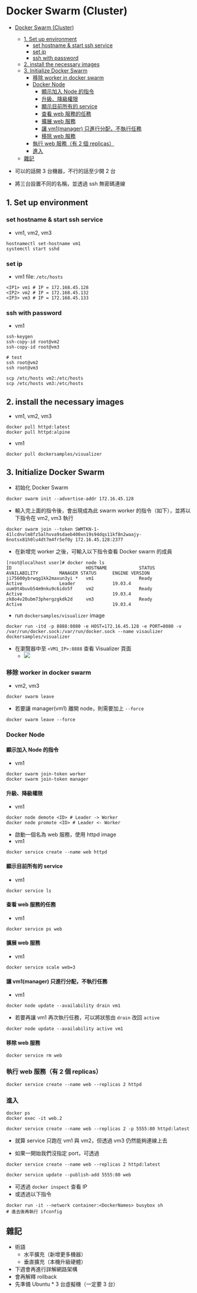 # Docker Swarm (Cluster)

- [Docker Swarm (Cluster)](#docker-swarm-cluster)
  - [1. Set up environment](#1-set-up-environment)
    - [set hostname & start ssh service](#set-hostname--start-ssh-service)
    - [set ip](#set-ip)
    - [ssh with password](#ssh-with-password)
  - [2. install the necessary images](#2-install-the-necessary-images)
  - [3. Initialize Docker Swarm](#3-initialize-docker-swarm)
    - [移除 worker in docker swarm](#%e7%a7%bb%e9%99%a4-worker-in-docker-swarm)
    - [Docker Node](#docker-node)
      - [顯示加入 Node 的指令](#%e9%a1%af%e7%a4%ba%e5%8a%a0%e5%85%a5-node-%e7%9a%84%e6%8c%87%e4%bb%a4)
      - [升級、降級權限](#%e5%8d%87%e7%b4%9a%e9%99%8d%e7%b4%9a%e6%ac%8a%e9%99%90)
      - [顯示目前所有的 service](#%e9%a1%af%e7%a4%ba%e7%9b%ae%e5%89%8d%e6%89%80%e6%9c%89%e7%9a%84-service)
      - [查看 web 服務的任務](#%e6%9f%a5%e7%9c%8b-web-%e6%9c%8d%e5%8b%99%e7%9a%84%e4%bb%bb%e5%8b%99)
      - [擴展 web 服務](#%e6%93%b4%e5%b1%95-web-%e6%9c%8d%e5%8b%99)
      - [讓 vm1(manager) 只進行分配，不執行任務](#%e8%ae%93-vm1manager-%e5%8f%aa%e9%80%b2%e8%a1%8c%e5%88%86%e9%85%8d%e4%b8%8d%e5%9f%b7%e8%a1%8c%e4%bb%bb%e5%8b%99)
      - [移除 web 服務](#%e7%a7%bb%e9%99%a4-web-%e6%9c%8d%e5%8b%99)
    - [執行 web 服務（有 2 個 replicas）](#%e5%9f%b7%e8%a1%8c-web-%e6%9c%8d%e5%8b%99%e6%9c%89-2-%e5%80%8b-replicas)
    - [進入](#%e9%80%b2%e5%85%a5)
  - [雜記](#%e9%9b%9c%e8%a8%98)

- 可以的話開 3 台機器，不行的話至少開 2 台
- 將三台設置不同的名稱，並透過 ssh 無密碼連線

## 1. Set up environment

### set hostname & start ssh service

- vm1, vm2, vm3

```
hostnamectl set-hostname vm1
systemctl start sshd
```

### set ip

- vm1 file: `/etc/hosts`

```
<IP1> vm1 # IP = 172.168.45.128
<IP2> vm2 # IP = 172.168.45.132
<IP3> vm3 # IP = 172.168.45.133
```

### ssh with password

- vm1

```
ssh-keygen
ssh-copy-id root@vm2
ssh-copy-id root@vm3

# test
ssh root@vm2
ssh root@vm3

scp /etc/hosts vm2:/etc/hosts
scp /etc/hosts vm3:/etc/hosts
```

## 2. install the necessary images

- vm1, vm2, vm3

```
docker pull httpd:latest
docker pull httpd:alpine
```

- vm1

```
docker pull dockersamples/visualizer
```

## 3. Initialize Docker Swarm

- 初始化 Docker Swarm

```
docker swarm init --advertise-addr 172.16.45.128
```

- 輸入完上面的指令後，會出現成為此 swarm worker 的指令（如下），並將以下指令在 vm2, vm3 執行

```
docker swarm join --token SWMTKN-1-41lcdnvlm8fz5alhvva9sdaeb400xn19s94dqs11kf8n2waajy-6notsx81h0lu4dt7m4fr5ef0y 172.16.45.128:2377
```

- 在新增完 worker 之後，可輸入以下指令查看 Docker swarm 的成員

```
[root@localhost user]# docker node ls
ID                            HOSTNAME            STATUS              AVAILABILITY        MANAGER STATUS      ENGINE VERSION
ji75600ybrwqg1kk2maxun3yi *   vm1                 Ready               Active              Leader              19.03.4
uum9t4buvb54m9nku9c6ido5f     vm2                 Ready               Active                                  19.03.4
zk8o4v20ubm73phergzgkdk2d     vm3                 Ready               Active                                  19.03.4
```

- run `dockersamples/visualizer` image

```
docker run -itd -p 8888:8080 -e HOST=172.16.45.128 -e PORT=8080 -v /var/run/docker.sock:/var/run/docker.sock --name visaulizer dockersamples/visualizer
```

- 在瀏覽器中至 `<VM1_IP>:8888` 查看 Visualizer 頁面
  - ![](./visualizer.png)

### 移除 worker in docker swarm

- vm2, vm3

```
docker swarm leave
```

- 若要讓 manager(vm1) 離開 node，則需要加上 `--force`

```
docker swarm leave --force
```

### Docker Node

#### 顯示加入 Node 的指令

- vm1

```
docker swarm join-token worker
docker swarm join-token manager
```

#### 升級、降級權限

- vm1

```
docker node demote <ID> # Leader -> Worker
docker node promote <ID> # Leader <- Worker
```

- 啟動一個名為 web 服務，使用 httpd image
- vm1

```
docker service create --name web httpd
```

#### 顯示目前所有的 service

- vm1

```
docker service ls
```

#### 查看 web 服務的任務

- vm1

```
docker service ps web
```

#### 擴展 web 服務

- vm1

```
docker service scale web=3
```

#### 讓 vm1(manager) 只進行分配，不執行任務

- vm1

```
docker node update --availability drain vm1
```

- 若要再讓 vm1 再次執行任務，可以將狀態由 `drain` 改回 `active`

```
docker node update --availability active vm1
```

#### 移除 web 服務

```
docker service rm web
```

### 執行 web 服務（有 2 個 replicas）

```
docker service create --name web --replicas 2 httpd
```

### 進入

```
docker ps
docker exec -it web.2
```

```
docker service create --name web --replicas 2 -p 5555:80 httpd:latest
```

- 就算 service 只跑在 vm1 與 vm2，但透過 vm3 仍然能夠連線上去

- 如果一開始我們沒指定 port，可透過

```
docker service create --name web --replicas 2 httpd:latest

docker service update --publish-add 5555:80 web
```

- 可透過 `docker inspect` 查看 IP
- 或透過以下指令

```
docker run -it --network container:<DockerNames> busybox sh
# 進去後再執行 ifconfig
```

## 雜記

- 術語
  - 水平擴充（新增更多機器）
  - 垂直擴充（本機升級硬體）
- 下週會再進行詳解網路架構
- 會再解釋 rollback
- 先準備 Ubuntu * 3 台虛擬機（一定要 3 台）